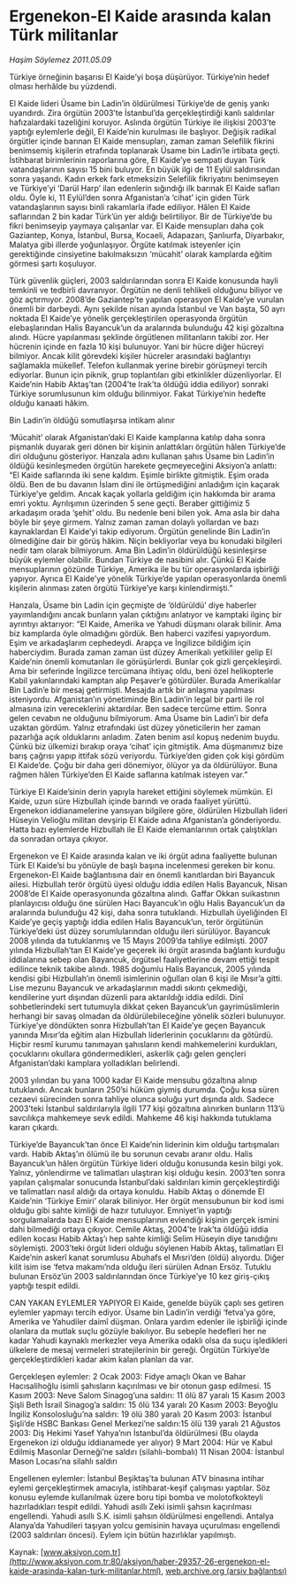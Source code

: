 # Ergenekon-El Kaide arasında kalan Türk militanlar

*Haşim Söylemez 2011.05.09*

<font class="agenda2NewsSpot">
 Türkiye örneğinin başarısı
 <span>
 </span>
 El Kaide’yi boşa düşürüyor. Türkiye’nin hedef olması herhâlde bu yüzdendi.
</font>
<font class="newsDetail">
 <p>
 </p>
 <p class="MsoNormal">
  El Kaide lideri Üsame bin Ladin’in öldürülmesi Türkiye’de de geniş yankı uyandırdı. Zira örgütün 2003’te İstanbul’da gerçekleştirdiği kanlı saldırılar hafızalardaki tazeliğini koruyor. Aslında örgütün Türkiye ile ilişkisi 2003’te yaptığı eylemlerle değil, El Kaide’nin kurulması ile başlıyor. Değişik radikal örgütler içinde barınan El Kaide mensupları, zaman zaman Selefilik fikrini benimsemiş kişilerin etrafında toplanarak Üsame bin Ladin’le irtibata geçti. İstihbarat birimlerinin raporlarına göre, El Kaide’ye sempati duyan Türk vatandaşlarının sayısı 15 bini buluyor. En büyük ilgi de 11 Eylül saldırısından sonra yaşandı. Kadın erkek fark etmeksizin Selefilik fikriyatını benimseyen ve Türkiye’yi ‘Darül Harp’ ilan edenlerin sığındığı ilk barınak El Kaide safları oldu. Öyle ki, 11 Eylül’den sonra Afganistan’a ‘cihat’ için giden Türk vatandaşlarının sayısı binli rakamlarla ifade ediliyor. Hâlen El Kaide saflarından 2 bin kadar Türk’ün yer aldığı belirtiliyor. Bir de Türkiye’de bu fikri benimseyip yaymaya çalışanlar var. El Kaide mensupları daha çok Gaziantep, Konya, İstanbul, Bursa, Kocaeli, Adapazarı, Şanlıurfa, Diyarbakır, Malatya gibi illerde yoğunlaşıyor. Örgüte katılmak isteyenler için gerektiğinde cinsiyetine bakılmaksızın ‘mücahit’ olarak kamplarda eğitim görmesi şartı koşuluyor.
 </p>
 <p class="MsoNormal">
  <span>
  </span>
  Türk güvenlik güçleri, 2003 saldırılarından sonra El Kaide konusunda hayli temkinli ve tedbirli davranıyor. Örgütün ne denli tehlikeli olduğunu biliyor ve göz açtırmıyor. 2008’de Gaziantep’te yapılan operasyon El Kaide’ye vurulan önemli bir darbeydi. Aynı şekilde nisan ayında İstanbul ve Van başta, 50 ayrı noktada El Kaide’ye yönelik gerçekleştirilen operasyonda örgütün elebaşlarından Halis Bayancuk’un da aralarında bulunduğu 42 kişi gözaltına alındı. Hücre yapılanması şeklinde örgütlenen militanların takibi zor. Her hücrenin içinde en fazla 10 kişi bulunuyor. Yani bir hücre diğer hücreyi bilmiyor. Ancak kilit görevdeki kişiler hücreler arasındaki bağlantıyı sağlamakla mükellef. Telefon kullanmak yerine birebir görüşmeyi tercih ediyorlar. Bunun için piknik, grup toplantıları gibi etkinlikler düzenliyorlar. El Kaide’nin Habib Aktaş’tan (2004’te Irak’ta öldüğü iddia ediliyor) sonraki Türkiye sorumlusunun kim olduğu bilinmiyor. Fakat Türkiye’nin hedefte olduğu kanaati hâkim.
 </p>
 <p class="MsoNormal">
 </p>
 <p class="MsoNormal">
  Bin Ladin’in öldüğü somutlaşırsa intikam alınır
 </p>
 <p class="MsoNormal">
  ‘Mücahit’ olarak Afganistan’daki El Kaide kamplarına katılıp daha sonra pişmanlık duyarak geri dönen bir kişinin anlattıkları örgütün hâlen Türkiye’de diri olduğunu gösteriyor. Hanzala adını kullanan şahıs Üsame bin Ladin’in öldüğü kesinleşmeden örgütün harekete geçmeyeceğini Aksiyon’a anlattı: “El Kaide saflarında iki sene kaldım. Eşimle birlikte gitmiştik. Eşim orada öldü. Ben de bu davanın İslam dini ile örtüşmediğini anladığım için kaçarak Türkiye’ye geldim. Ancak kaçak yollarla geldiğim için hakkımda bir arama emri yoktu. Ayrılışımın üzerinden 5 sene geçti. Beraber gittiğimiz 5 arkadaşım orada ‘şehit’ oldu. Bu nedenle beni bilen yok. Ama asla bir daha böyle bir şeye girmem. Yalnız zaman zaman dolaylı yollardan ve bazı kaynaklardan El Kaide’yi takip ediyorum. Örgütün genelinde Bin Ladin’in ölmediğine dair bir görüş hâkim. Niçin bekliyorlar veya bu konudaki bilgileri nedir tam olarak bilmiyorum. Ama Bin Ladin’in öldürüldüğü kesinleşirse büyük eylemler olabilir. Bundan Türkiye de nasibini alır. Çünkü El Kaide mensuplarının gözünde Türkiye, Amerika ile bu tür operasyonlarda işbirliği yapıyor. Ayrıca El Kaide’ye yönelik Türkiye’de yapılan operasyonlarda önemli kişilerin alınması zaten örgütü Türkiye’ye karşı kinlendirmişti.”
 </p>
 <p class="MsoNormal">
  <span>
  </span>
  Hanzala, Üsame bin Ladin için geçmişte de ‘öldürüldü’ diye haberler yayımlandığını ancak bunların yalan çıktığını anlatıyor ve kamptaki ilginç bir ayrıntıyı aktarıyor: “El Kaide, Amerika ve Yahudi düşmanı olarak bilinir. Ama biz kamplarda öyle olmadığını gördük. Ben haberci vazifesi yapıyordum. Eşim ve arkadaşlarım cephedeydi. Arapça ve İngilizce bildiğim için haberciydim. Burada zaman zaman üst düzey Amerikalı yetkililer gelip El Kaide’nin önemli komutanları ile görüşürlerdi. Bunlar çok gizli gerçekleşirdi. Ama bir seferinde İngilizce tercümana ihtiyaç oldu, beni özel helikopterle Kabil yakınlarındaki kamptan alıp Peşaver’e götürdüler. Burada Amerikalılar Bin Ladin’e bir mesaj getirmişti. Mesajda artık bir anlaşma yapılması isteniyordu. Afganistan’ın yönetiminde Bin Ladin’in legal bir parti ile rol almasına izin vereceklerini aktardılar. Ben sadece tercüme ettim. Sonra gelen cevabın ne olduğunu bilmiyorum. Ama Üsame bin Ladin’i bir defa uzaktan gördüm. Yalnız etrafındaki üst düzey yöneticilerin her zaman pazarlığa açık olduklarını anladım. Zaten benim asıl kopuş nedenim buydu. Çünkü biz ülkemizi bırakıp oraya ‘cihat’ için gitmiştik. Ama düşmanımız bize barış çağrısı yapıp ittifak sözü veriyordu. Türkiye’den giden çok kişi gördüm El Kaide’de. Çoğu bir daha geri dönemiyor, ölüyor ya da öldürülüyor. Buna rağmen hâlen Türkiye’den El Kaide saflarına katılmak isteyen var.”
 </p>
 <p class="MsoNormal">
  Türkiye El Kaide’sinin derin yapıyla hareket ettiğini söylemek mümkün. El Kaide, uzun süre Hizbullah içinde barındı ve orada faaliyet yürüttü. Ergenekon iddianamelerine yansıyan bilgilere göre, öldürülen Hizbullah lideri Hüseyin Velioğlu militan devşirip El Kaide adına Afganistan’a gönderiyordu. Hatta bazı eylemlerde Hizbullah ile El Kaide elemanlarının ortak çalıştıkları da sonradan ortaya çıkıyor.
 </p>
 <p class="MsoNormal">
  Ergenekon ve El Kaide arasında kalan ve iki örgüt adına faaliyette bulunan Türk El Kaide’si bu yönüyle de başlı başına incelenmesi gereken bir konu. Ergenekon-El Kaide bağlantısına dair en önemli kanıtlardan biri Bayancuk ailesi. Hizbullah terör örgütü üyesi olduğu iddia edilen Halis Bayancuk, Nisan 2008’de El Kaide operasyonunda gözaltına alındı. Gaffar Okkan suikastının planlayıcısı olduğu öne sürülen Hacı Bayancuk’ın oğlu Halis Bayancuk’un da aralarında bulunduğu 42 kişi, daha sonra tutuklandı. Hizbullah üyeliğinden El Kaide’ye geçiş yaptığı iddia edilen Halis Bayancuk’un, terör örgütünün Türkiye’deki üst düzey sorumlularından olduğu ileri sürülüyor. Bayancuk 2008 yılında da tutuklanmış ve 15 Mayıs 2009’da tahliye edilmişti. 2007 yılında Hizbullah’tan El Kaide’ye geçerek iki örgüt arasında bağlantı kurduğu iddialarına sebep olan Bayancuk, örgütsel faaliyetlerine devam ettiği tespit edilince teknik takibe alındı. 1985 doğumlu Halis Bayancuk, 2005 yılında kendisi gibi Hizbullah’ın önemli isimlerinin oğulları olan 6 kişi ile Mısır’a gitti. Lise mezunu Bayancuk ve arkadaşlarının maddi sıkıntı çekmediği, kendilerine yurt dışından düzenli para aktarıldığı iddia edildi. Dinî sohbetlerindeki sert tutumuyla dikkat çeken Bayancuk’un gayrimüslimlerin herhangi bir savaş olmadan da öldürülebileceğine yönelik sözleri bulunuyor. Türkiye’ye döndükten sonra Hizbullah’tan El Kaide’ye geçen Bayancuk yanında Mısır’da eğitim alan Hizbullah liderlerinin çocuklarını da götürdü. Hiçbir resmî kurumu tanımayan şahısların kendi mahkemelerini kurdukları, çocuklarını okullara göndermedikleri, askerlik çağı gelen gençleri Afganistan’daki kamplara yolladıkları belirlendi.
 </p>
 <p class="MsoNormal">
  <span>
  </span>
  2003 yılından bu yana 1000 kadar El Kaide mensubu gözaltına alınıp tutuklandı. Ancak bunların 250’si hüküm giymiş durumda. Çoğu kısa süren cezaevi sürecinden sonra tahliye olunca soluğu yurt dışında aldı. Sadece 2003’teki
  <span>
  </span>
  İstanbul saldırılarıyla ilgili 177 kişi gözaltına alınırken bunların 113’ü savcılıkça mahkemeye sevk edildi. Mahkeme 46 kişi hakkında tutuklama kararı çıkardı.
 </p>
 <p class="MsoNormal">
  Türkiye’de Bayancuk’tan önce El Kaide’nin liderinin kim olduğu tartışmaları vardı. Habib Aktaş’ın ölümü ile bu sorunun cevabı aranır oldu. Halis Bayancuk’un hâlen örgütün Türkiye lideri olduğu konusunda kesin bilgi yok. Yalnız, yönlendirme ve talimatları ulaştıran kişi olduğu kesin. 2003’ten sonra yapılan çalışmalar sonucunda İstanbul’daki saldırıları kimin gerçekleştirdiği ve talimatları nasıl aldığı da ortaya konuldu.
  <span>
  </span>
  Habib Aktaş o dönemde El Kaide’nin ‘Türkiye Emiri’ olarak biliniyor. Her örgüt mensubunun bir kod ismi olduğu gibi sahte kimliği de hazır tutuluyor. Emniyet’in yaptığı sorgulamalarda bazı El Kaide mensuplarının evlendiği kişinin gerçek ismini dahi bilmediği ortaya çıkıyor. Cemile Aktaş, 2004’te Irak’ta öldüğü iddia edilen kocası Habib Aktaş’ı hep sahte kimliği Selim Hüseyin diye tanıdığını söylemişti. 2003’teki örgüt lideri olduğu söylenen Habib Aktaş, talimatları El Kaide’nin askerî kanat sorumlusu Abuhafs el Mısri’den (öldü) alıyordu. Diğer kilit isim ise ‘fetva makamı’nda olduğu ileri sürülen Adnan Ersöz. Tutuklu bulunan Ersöz’ün 2003 saldırılarından önce Türkiye’ye 10 kez giriş-çıkış yaptığı tespit edildi.
 </p>
 <p class="MsoNormal">
 </p>
 <p class="MsoNormal">
  CAN YAKAN EYLEMLER YAPIYOR El Kaide, genelde büyük çaplı ses getiren eylemler yapmayı tercih ediyor. Üsame bin Ladin’in verdiği ‘fetva’ya göre, Amerika ve Yahudiler daimî düşman. Onlara yardım edenler ile işbirliği içinde olanlara da mutlak suçlu gözüyle bakılıyor. Bu sebeple hedefleri her ne kadar Yahudi kaynaklı merkezler veya Amerika odaklı olsa da suçu işledikleri ülkelere de mesaj vermeleri stratejilerinin bir gereği. Örgütün Türkiye’de gerçekleştirdikleri kadar akim kalan planları da var.
 </p>
 <p class="MsoNormal">
  Gerçekleşen eylemler:
  <span>
  </span>
  2 Ocak 2003: Fidye amaçlı Okan ve Bahar Hacısalihoğlu isimli şahısların kaçırılması ve bir otonun gasp edilmesi.
  <span>
  </span>
  15 Kasım 2003: Neve Salom Sinagog’una saldırı: 11 ölü 87 yaralı
  <span>
  </span>
  15 Kasım 2003 Şişli Beth İsrail Sinagog’a saldırı: 15 ölü 134 yaralı
  <span>
  </span>
  20 Kasım 2003: Beyoğlu İngiliz Konsolosluğu’na saldırı: 19 ölü 380 yaralı
  <span>
  </span>
  20 Kasım 2003: İstanbul Şişli’de HSBC Bankası Genel Merkezi’ne saldırı:15 ölü 139 yaralı
  <span>
  </span>
  21 Ağustos 2003: Diş Hekimi Yasef Yahya’nın İstanbul’da öldürülmesi (Bu olayda Ergenekon izi olduğu iddianamede yer alıyor)
  <span>
  </span>
  9 Mart 2004: Hür ve Kabul Edilmiş Masonlar Derneği’ne saldırı (silahlı-bombalı)
  <span>
  </span>
  11 Nisan 2004: İstanbul Mason Locası’na silahlı saldırı
 </p>
 <p class="MsoNormal">
  Engellenen eylemler:
  <span>
  </span>
  İstanbul Beşiktaş’ta bulunan ATV binasına intihar eylemi gerçekleştirmek amacıyla, istihbarat-keşif çalışması yaptılar. Söz konusu eylemde kullanılmak üzere boru tipi bomba ve molotofkokteyli hazırladıkları tespit edildi.
  <span>
  </span>
  Yahudi asıllı Zeki isimli şahsın kaçırılması engellendi.
  <span>
  </span>
  Yahudi asıllı S.K. isimli şahsın öldürülmesi engellendi.
  <span>
  </span>
  Antalya Alanya’da Yahudileri taşıyan yolcu gemisinin havaya uçurulması engellendi (2003 saldırıları öncesi). Eylem için bütün hazırlıklar yapılmıştı.
 </p>
 <p>
 </p>
</font>

Kaynak: [www.aksiyon.com.tr](http://www.aksiyon.com.tr:80/aksiyon/haber-29357-26-ergenekon-el-kaide-arasinda-kalan-turk-militanlar.html), [web.archive.org (arşiv bağlantısı)](http://web.archive.org/web/20110811103117/http://www.aksiyon.com.tr:80/aksiyon/haber-29357-26-ergenekon-el-kaide-arasinda-kalan-turk-militanlar.html)
